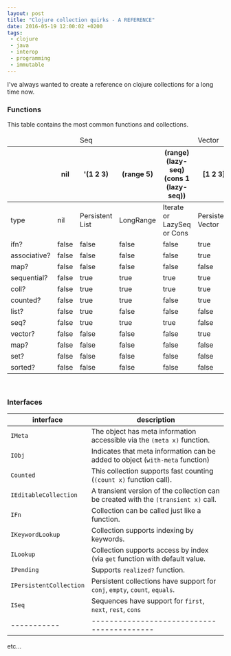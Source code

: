 ```yaml
---
layout: post
title: "Clojure collection quirks - A REFERENCE"
date: 2016-05-19 12:00:02 +0200
tags:
 - clojure
 - java
 - interop
 - programming
 - immutable
---
```



I've always wanted to create a reference on clojure collections for a long time now.

### Functions

This table contains the most common functions and collections.

<table class="features">
<thead>
<tr class="c"><td colspan="2" class="z"></td><td colspan="3">Seq</td><td colspan="2">Vector</td><td colspan="2">Map</td><td colspan="2">Set</td></tr>
<tr class="sm"><th class="z"></th><th>nil</th><th>'(1 2 3)</th><th>(range 5)</th><th>(range)<br/>(lazy-seq)<br>(cons 1 (lazy-seq))</th><th>[1 2 3]</th><th>Persistent<br>Queue/EMPTY</th><th>(hash-map)<br/>(array-map)</th><th>(sorted-map)</th><th>#{}</th><th>(sorted-set)</th></tr></thead>
<tbody>
  <tr class="sm"><td>type</td><td class="nil">nil</td><td>Persistent<br>List</td><td>LongRange</td><td>Iterate<br/>or LazySeq<br/>or Cons</td><td>Persistent<br>Vector</td><td>Persistent<br>Queue</td><td>Persistent<br>ArrayMap<br>or&nbsp;HashMap</td><td>Persistent<br>TreeMap</td><td>Persistent<br>HashSet</td><td>Persistent<br>TreeSet</td></tr>
  <tr><td>ifn?</td><td class="bool f">false</td><td class="bool f">false</td><td class="bool f">false</td><td class="bool f">false</td><td class="bool t">true</td><td class="bool f">false</td><td class="bool t">true</td><td class="bool t">true</td><td class="bool t">true</td><td class="bool t">true</td></tr>
  <tr><td>associative?</td><td class="bool f">false</td><td class="bool f">false</td><td class="bool f">false</td><td class="bool f">false</td><td class="bool t">true</td><td class="bool f">false</td><td class="bool t">true</td><td class="bool t">true</td><td class="bool f">false</td><td class="bool f">false</td></tr>
  <tr><td>map?</td><td class="bool f">false</td><td class="bool f">false</td><td class="bool f">false</td><td class="bool f">false</td><td class="bool f">false</td><td class="bool f">false</td><td class="bool t">true</td><td class="bool t">true</td><td class="bool f">false</td><td class="bool f">false</td></tr>
  <tr><td>sequential?</td><td class="bool f">false</td><td class="bool t">true</td><td class="bool t">true</td><td class="bool t">true</td><td class="bool t">true</td><td class="bool t">true</td><td class="bool f">false</td><td class="bool f">false</td><td class="bool f">false</td><td class="bool f">false</td></tr>
  <tr><td>coll?</td><td class="bool f">false</td><td class="bool t">true</td><td class="bool t">true</td><td class="bool t">true</td><td class="bool t">true</td><td class="bool t">true</td><td class="bool t">true</td><td class="bool t">true</td><td class="bool t">true</td><td class="bool t">true</td></tr>
  <tr><td>counted?</td><td class="bool f">false</td><td class="bool t">true</td><td class="bool t">true</td><td class="bool f">false</td><td class="bool t">true</td><td class="bool t">true</td><td class="bool t">true</td><td class="bool t">true</td><td class="bool t">true</td><td class="bool t">true</td></tr>
  <tr><td>list?</td><td class="bool f">false</td><td class="bool t">true</td><td class="bool f">false</td><td class="bool f">false</td><td class="bool f">false</td><td class="bool t">true</td><td class="bool f">false</td><td class="bool f">false</td><td class="bool f">false</td><td class="bool f">false</td></tr>
  <tr><td>seq?</td><td class="bool f">false</td><td class="bool t">true</td><td class="bool t">true</td><td class="bool t">true</td><td class="bool f">false</td><td class="bool f">false</td><td class="bool f">false</td><td class="bool f">false</td><td class="bool f">false</td><td class="bool f">false</td></tr>
  <tr><td>vector?</td><td class="bool f">false</td><td class="bool f">false</td><td class="bool f">false</td><td class="bool f">false</td><td class="bool t">true</td><td class="bool f">false</td><td class="bool f">false</td><td class="bool f">false</td><td class="bool f">false</td><td class="bool f">false</td></tr>
  <tr><td>map?</td><td class="bool f">false</td><td class="bool f">false</td><td class="bool f">false</td><td class="bool f">false</td><td class="bool f">false</td><td class="bool f">false</td><td class="bool t">true</td><td class="bool t">true</td><td class="bool f">false</td><td class="bool f">false</td></tr>
  <tr><td>set?</td><td class="bool f">false</td><td class="bool f">false</td><td class="bool f">false</td><td class="bool f">false</td><td class="bool f">false</td><td class="bool f">false</td><td class="bool f">false</td><td class="bool f">false</td><td class="bool t">true</td><td class="bool t">true</td></tr>
  <tr><td>sorted?</td><td class="bool f">false</td><td class="bool f">false</td><td class="bool f">false</td><td class="bool f">false</td><td class="bool f">false</td><td class="bool f">false</td><td class="bool f">false</td><td class="bool t">true</td><td class="bool f">false</td><td class="bool t">true</td></tr>
</tbody></table>


<br/>

### Interfaces

|interface| description|
|---------|------------|
|`IMeta`    | The object has meta information accessible via the `(meta x)` function. |
|`IObj`     | Indicates that meta information can be added to object (`with-meta` function) |
|`Counted`  | This collection supports fast counting (`(count x)` function call). |
|`IEditableCollection` | A transient version of the collection can be created with the `(transient x)` call. |
|`IFn`      | Collection can be called just like a function. |
|`IKeywordLookup`| Collection supports indexing by keywords.|
|`ILookup`  | Collection supports access by index (via `get` function with default value.|
|`IPending` | Supports `realized?` function.|
|`IPersistentCollection`| Persistent collections have support for `conj`, `empty`, `count`, `equals`.|
|`ISeq`     | Sequences have support for `first`, `next`, `rest`, `cons`|
|-----------|------------------------------------------|

etc...

